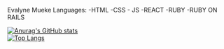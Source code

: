 Evalyne Mueke
Languages:
    -HTML
    -CSS
    - JS
    -REACT
    -RUBY
    -RUBY ON RAILS
    
[![Anurag's GitHub stats](https://github-readme-stats.vercel.app/api?username=EvalyneMueke)](https://github.com/anuraghazra/github-readme-stats)                                                                
    [![Top Langs](https://github-readme-stats.vercel.app/api/top-langs/?username=EvalyneMueke&layout=compact)](https://github.com/anuraghazra/github-readme-stats)
